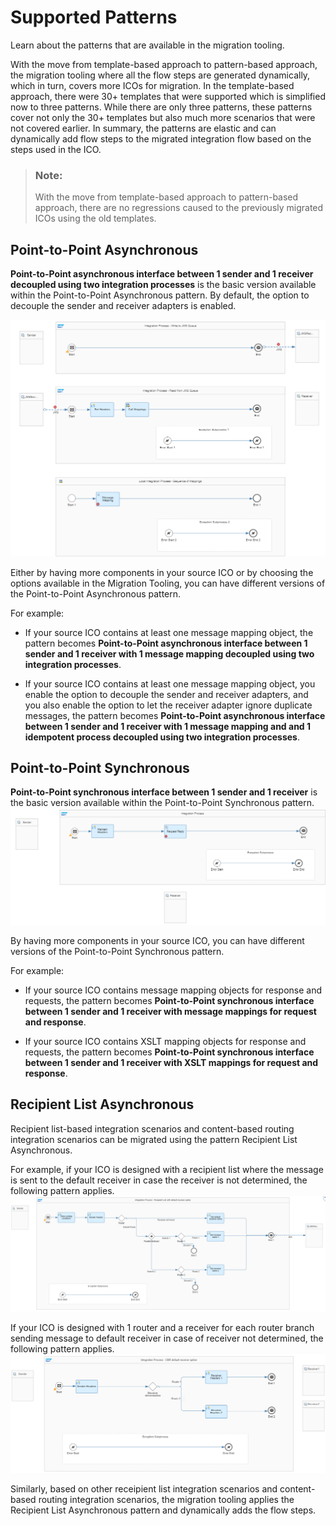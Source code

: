 <!-- loioad867aea1fc749a99abc2cf643c94038 -->

# Supported Patterns

Learn about the patterns that are available in the migration tooling.

With the move from template-based approach to pattern-based approach, the migration tooling where all the flow steps are generated dynamically, which in turn, covers more ICOs for migration. In the template-based approach, there were 30+ templates that were supported which is simplified now to three patterns. While there are only three patterns, these patterns cover not only the 30+ templates but also much more scenarios that were not covered earlier. In summary, the patterns are elastic and can dynamically add flow steps to the migrated integration flow based on the steps used in the ICO.

> ### Note:  
> With the move from template-based approach to pattern-based approach, there are no regressions caused to the previously migrated ICOs using the old templates.

<a name="loio270776550dc34dbe97cb95403810f93f"/>

<!-- loio270776550dc34dbe97cb95403810f93f -->

## Point-to-Point Asynchronous

**Point-to-Point asynchronous interface between 1 sender and 1 receiver decoupled using two integration processes** is the basic version available within the Point-to-Point Asynchronous pattern. By default, the option to decouple the sender and receiver adapters is enabled.

![](images/P2P_ASYNC_0005_f42d898.png)

Either by having more components in your source ICO or by choosing the options available in the Migration Tooling, you can have different versions of the Point-to-Point Asynchronous pattern.

For example:

-   If your source ICO contains at least one message mapping object, the pattern becomes **Point-to-Point asynchronous interface between 1 sender and 1 receiver with 1 message mapping decoupled using two integration processes**.

-   If your source ICO contains at least one message mapping object, you enable the option to decouple the sender and receiver adapters, and you also enable the option to let the receiver adapter ignore duplicate messages, the pattern becomes **Point-to-Point asynchronous interface between 1 sender and 1 receiver with 1 message mapping and and 1 idempotent process decoupled using two integration processes**.


<a name="loioab015e027d85473f81e4323e370ac0a1"/>

<!-- loioab015e027d85473f81e4323e370ac0a1 -->

## Point-to-Point Synchronous

**Point-to-Point synchronous interface between 1 sender and 1 receiver** is the basic version available within the Point-to-Point Synchronous pattern.![](images/P2P_SYNC_0003_3c8e9ef.png)

By having more components in your source ICO, you can have different versions of the Point-to-Point Synchronous pattern.

For example:

-   If your source ICO contains message mapping objects for response and requests, the pattern becomes **Point-to-Point synchronous interface between 1 sender and 1 receiver with message mappings for request and response**.

-   If your source ICO contains XSLT mapping objects for response and requests, the pattern becomes **Point-to-Point synchronous interface between 1 sender and 1 receiver with XSLT mappings for request and response**.


<a name="loiob5d43f624696473b93b812cdc36277ad"/>

<!-- loiob5d43f624696473b93b812cdc36277ad -->

## Recipient List Asynchronous

Recipient list-based integration scenarios and content-based routing integration scenarios can be migrated using the pattern Recipient List Asynchronous.

For example, if your ICO is designed with a recipient list where the message is sent to the default receiver in case the receiver is not determined, the following pattern applies.![](images/RL_ASYNC_0003_5163d0f.png)

If your ICO is designed with 1 router and a receiver for each router branch sending message to default receiver in case of receiver not determined, the following pattern applies. ![](images/CBR_ASYNC_0003_b742101.png)

Similarly, based on other receipient list integration scenarios and content-based routing integration scenarios, the migration tooling applies the Recipient List Asynchronous pattern and dynamically adds the flow steps.

